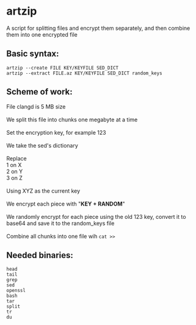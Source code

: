 # artzip
A script for splitting files and encrypt them separately, and then combine them into one encrypted file

## Basic syntax:
```
artzip --create FILE KEY/KEYFILE SED_DICT
artzip --extract FILE.az KEY/KEYFILE SED_DICT random_keys
```

## Scheme of work:
File clangd is 5 MB size \
\
We split this file into chunks one megabyte at a time \
\
Set the encryption key, for example 123 \
\
We take the sed's dictionary\
\
Replace \
1 on X \
2 on Y \
3 on Z \
\
Using XYZ as the current key \
\
We encrypt each piece with "**KEY + RANDOM**" \
\
We randomly encrypt for each piece using the old 123 key, convert it to base64 and save it to the random\_keys file \
\
Combine all chunks into one file wih `cat >>`

## Needed binaries:
```
head
tail
grep
sed
openssl
bash
tar
split
tr
du
```
